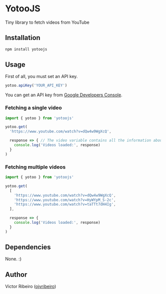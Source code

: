 # YotooJS

Tiny library to fetch videos from YouTube

## Installation

```bash
npm install yotoojs
```

## Usage

First of all, you must set an API key.

```js
yotoo.apiKey('YOUR_API_KEY')
```

You can get an API key from [Google Developers Console](https://console.developers.google.com/apis/credentials).

### Fetching a single video

```js
import { yotoo } from 'yotoojs'

yotoo.get(
  'https://www.youtube.com/watch?v=dQw4w9WgXcQ',

  response => { // The video variable contains all the information about the video
    console.log('Videos loaded:', response)
  }
)
```

### Fetching multiple videos

```js
import { yotoo } from 'yotoojs'

yotoo.get(
  [
    'https://www.youtube.com/watch?v=dQw4w9WgXcQ',
    'https://www.youtube.com/watch?v=HyWYpM_S-2c',
    'https://www.youtube.com/watch?v=taTTt7dH4Ig',
  ],

  response => {
    console.log('Videos loaded:', response)
  }
)
```

## Dependencies

None. :)

## Author

Victor Ribeiro ([ojvribeiro](https://github.com/ojvribeiro))
